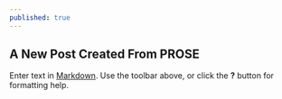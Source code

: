 ```yaml
---
published: true
---
```

## A New Post Created From PROSE  

Enter text in [Markdown](http://daringfireball.net/projects/markdown/). Use the toolbar above, or click the **?** button for formatting help.
